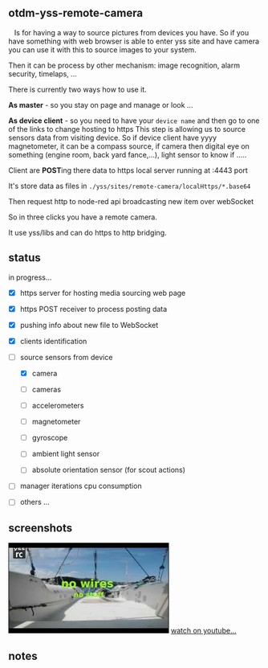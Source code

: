 ## otdm-yss-remote-camera

   Is for having a way to source pictures from devices you have. So if you have something with web browser is able to enter yss site and have camera you can use it with this to source images to your system. 

Then it can be process by other mechanism: image recognition, alarm security, timelaps, ...

There is currently two ways how to use it.

**As master** - so you stay on page and manage or look ...

**As device client** - so you need to have your `device name` and then go to one of the links to change hosting to https This step is allowing us to source sensors data from visiting device. So if device client have yyyy magnetometer, it can be a compass source, if camera then digital eye on something (engine room, back yard fance,...), light sensor to know if .....

Client are **POST**ing there data to https local server running at :4443 port

It's store data as files in `./yss/sites/remote-camera/localHttps/*.base64`

Then request http to node-red api broadcasting new item over webSocket

So in three clicks you have a remote camera.

It use yss/libs and can do https to http bridging.

## status

in progress...

- [x] https server for hosting media sourcing web page

- [x] https POST receiver to process posting data

- [x] pushing info about new file to WebSocket 

- [x] clients identification

- [ ] source sensors from device
  
  - [x] camera
  
  - [ ] cameras
  
  - [ ] accelerometers
  
  - [ ] magnetometer
  
  - [ ] gyroscope
  
  - [ ] ambient light sensor
  
  - [ ] absolute orientation sensor (for scout actions)

- [ ] manager iterations cpu consumption

- [ ] others ...

## screenshots

![](./ss_thumb.jpg) [watch on youtube...](https://www.youtube.com/watch?v=OmMZG9lFIm8)

## notes
